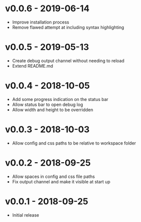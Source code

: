 # v0.0.6 - 2019-06-14
- Improve installation process
- Remove flawed attempt at including syntax highlighting

# v0.0.5 - 2019-05-13
- Create debug output channel without needing to reload
- Extend README.md

# v0.0.4 - 2018-10-05
- Add some progress indication on the status bar
- Allow status bar to open debug log
- Allow width and height to be overridden

# v0.0.3 - 2018-10-03
- Allow config and css paths to be relative to workspace folder

# v0.0.2 - 2018-09-25
- Allow spaces in config and css file paths
- Fix output channel and make it visible at start up

# v0.0.1 - 2018-09-25
- Initial release
